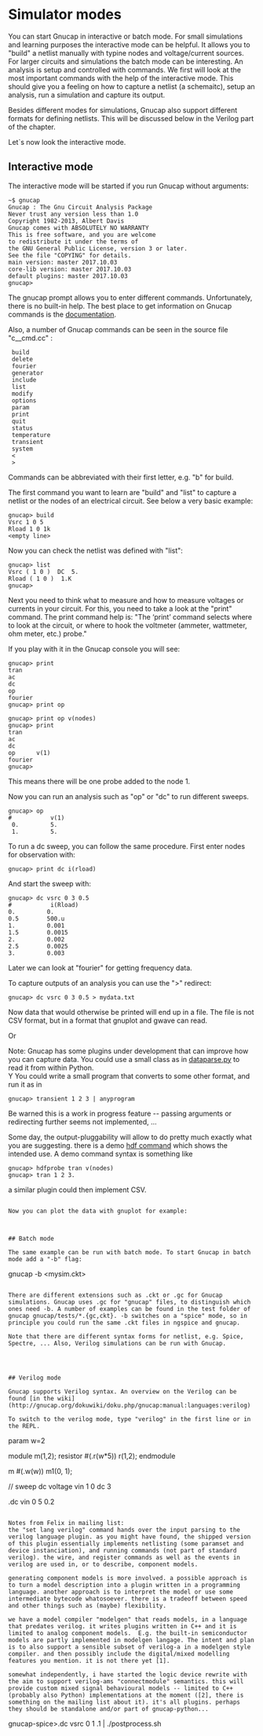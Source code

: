 
# Simulator modes

You can start Gnucap in interactive or batch mode. For small simulations and learning purposes the interactive mode can be helpful. It allows you to "build" a netlist manually with typine nodes and voltage/current sources.
For larger circuits and simulations the batch mode can be interesting.
An analysis is setup and controlled with commands. We first will look at the most important commands with the help of the interactive mode. This should give you a feeling on how to capture a netlist (a schemaitc), setup an analysis, run a simulation and capture its output.


Besides different modes for simulations, Gnucap also support different formats for defining netlists. This will be discussed below in the Verilog part of the chapter.


Let`s now look the interactive mode.


## Interactive mode

The interactive mode will be started if you run Gnucap without arguments:

```
~$ gnucap
Gnucap : The Gnu Circuit Analysis Package
Never trust any version less than 1.0
Copyright 1982-2013, Albert Davis
Gnucap comes with ABSOLUTELY NO WARRANTY
This is free software, and you are welcome
to redistribute it under the terms of 
the GNU General Public License, version 3 or later.
See the file "COPYING" for details.
main version: master 2017.10.03
core-lib version: master 2017.10.03
default plugins: master 2017.10.03
gnucap>
```

The gnucap prompt allows you to enter different commands. Unfortunately, there is no built-in help. The best place to get information on Gnucap commands is the [documentation](https://www.gnu.org/software/gnucap/gnucap-man.pdf).

Also, a number of Gnucap commands can be seen in the source file "c__cmd.cc" :

     build
     delete
     fourier
     generator
     include
     list
     modify
     options
     param
     print
     quit
     status
     temperature
     transient
     system
     <
     >

Commands can be abbreviated with their first letter, e.g. "b" for build.

The first command you want to learn are "build" and "list" to capture a netlist or the nodes of an electrical circuit.
See below a very basic example:

```
gnucap> build
Vsrc 1 0 5
Rload 1 0 1k
<empty line>
```

Now you can check the netlist was defined with "list":

```
gnucap> list
Vsrc ( 1 0 )  DC  5.
Rload ( 1 0 )  1.K
gnucap>
```

Next you need to think what to measure and how to measure voltages or currents in your circuit. For this, you need to take a look at the "print" command. The print command help is: "The ‘print’ command selects where to look at the circuit, or where to hook the voltmeter (ammeter, wattmeter, ohm meter, etc.) probe."

If you play with it in the Gnucap console you will see: 
```
gnucap> print
tran
ac
dc
op
fourier
gnucap> print op

gnucap> print op v(nodes)
gnucap> print
tran
ac
dc
op      v(1)
fourier
gnucap>
```

This means there will be one probe added to the node 1.


Now you can run an analysis such as "op" or "dc" to run different sweeps. 

```
gnucap> op
#           v(1)
 0.         5.
 1.         5.
```

 To run a dc sweep, you can follow the same procedure. First enter nodes for observation with:

 ```
gnucap> print dc i(rload)
 ```

And start the sweep with:

 ```
gnucap> dc vsrc 0 3 0.5
#           i(Rload)
 0.         0.
 0.5        500.u
 1.         0.001
 1.5        0.0015
 2.         0.002
 2.5        0.0025
 3.         0.003
 ```

Later we can look at "fourier" for getting frequency data.

To capture outputs of an analysis you can use the ">" redirect:

```
gnucap> dc vsrc 0 3 0.5 > mydata.txt
```

Now data that would otherwise be printed will end up in a file. The file is not CSV format, but in a format that gnuplot and gwave can read. 


Or


Note: Gnucap has some plugins under development that can improve how you can capture data. You could use a small class as in [dataparse.py](https://codeberg.org/gnucap/gnucap-python/src/branch/develop/examples/dataparse.py) to read it from within Python.  
Y
You could write a small program that converts to some other format, and
run it as in

```
gnucap> transient 1 2 3 | anyprogram
```

Be warned this is a work in progress feature -- passing arguments or redirecting further seems not implemented, ... 

Some day, the output-pluggability will allow to do pretty much exactly what you are suggesting. there is a demo [hdf command](https://git.savannah.gnu.org/cgit/gnucap.git/log/?h=hdf-14) which shows the intended use. A demo command syntax is something like

```
gnucap> hdfprobe tran v(nodes)
gnucap> tran 1 2 3.
```


a similar plugin could then implement CSV.
```

Now you can plot the data with gnuplot for example:



## Batch mode

The same example can be run with batch mode. To start Gnucap in batch mode add a "-b" flag:

```
gnucap -b <mysim.ckt>
```

There are different extensions such as .ckt or .gc for Gnucap simulations. Gnucap uses .gc for "gnucap" files, to distinguish which ones need -b. A number of examples can be found in the test folder of gnucap gnucap/tests/*.{gc,ckt}. -b switches on a "spice" mode, so in principle you could run the same .ckt files in ngspice and gnucap.

Note that there are different syntax forms for netlist, e.g. Spice, Spectre, ... Also, Verilog simulations can be run with Gnucap.




## Verilog mode

Gnucap supports Verilog syntax. An overview on the Verilog can be found [in the wiki](http://gnucap.org/dokuwiki/doku.php/gnucap:manual:languages:verilog)

To switch to the verilog mode, type "verilog" in the first line or in the REPL.

```
param w=2

module m(1,2);
   resistor #(.r(w*5)) r(1,2);
endmodule

m #(.w(w)) m1(0, 1);

// sweep dc voltage
vin  1  0  dc 3

.dc vin 0 5 0.2
```

Notes from Felix in mailing list:
the "set lang verilog" command hands over the input parsing to the verilog language plugin. as you might have found, the shipped version of this plugin essentially implements netlisting (some paramset and device instanciation), and running commands (not part of standard verilog). the wire, and register commands as well as the events in verilog are used in, or to describe, component models.

generating component models is more involved. a possible approach is to turn a model description into a plugin written in a programming language. another approach is to interpret the model or use some intermediate bytecode whatosoever. there is a tradeoff between speed and other things such as (maybe) flexibility.

we have a model compiler "modelgen" that reads models, in a language that predates verilog. it writes plugins written in C++ and it is limited to analog component models.  E.g. the built-in semiconductor models are partly implemented in modelgen langage. The intent and plan is to also support a sensible subset of verilog-a in a modelgen style compiler. and then possibly include the digital/mixed modelling features you mention. it is not there yet [1].

somewhat independently, i have started the logic device rewrite with the aim to support verilog-ams "connectmodule" semantics. this will provide custom mixed signal behavioural models -- limited to C++ (probably also Python) implementations at the moment ([2], there is something on the mailing list about it). it's all plugins. perhaps they should be standalone and/or part of gnucap-python...

```
 gnucap-spice>.dc vsrc 0 1 .1 | ./postprocess.sh
```
